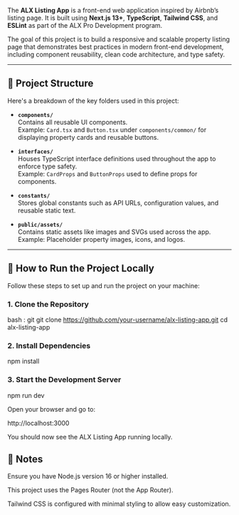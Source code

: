 The **ALX Listing App** is a front-end web application inspired by Airbnb’s listing page. It is built using **Next.js 13+**, **TypeScript**, **Tailwind CSS**, and **ESLint** as part of the ALX Pro Development program.

The goal of this project is to build a responsive and scalable property listing page that demonstrates best practices in modern front-end development, including component reusability, clean code architecture, and type safety.

---

## 📁 Project Structure

Here's a breakdown of the key folders used in this project:

- **`components/`**  
  Contains all reusable UI components.  
  Example: `Card.tsx` and `Button.tsx` under `components/common/` for displaying property cards and reusable buttons.

- **`interfaces/`**  
  Houses TypeScript interface definitions used throughout the app to enforce type safety.  
  Example: `CardProps` and `ButtonProps` used to define props for components.

- **`constants/`**  
  Stores global constants such as API URLs, configuration values, and reusable static text.

- **`public/assets/`**  
  Contains static assets like images and SVGs used across the app.  
  Example: Placeholder property images, icons, and logos.

---

## 🚀 How to Run the Project Locally

Follow these steps to set up and run the project on your machine:

### 1. Clone the Repository

bash :
git git clone https://github.com/your-username/alx-listing-app.git
cd alx-listing-app

### 2. Install Dependencies

npm install

### 3. Start the Development Server

npm run dev

Open your browser and go to:

http://localhost:3000

You should now see the ALX Listing App running locally.

## 📄 Notes

Ensure you have Node.js version 16 or higher installed.

This project uses the Pages Router (not the App Router).

Tailwind CSS is configured with minimal styling to allow easy customization. 
